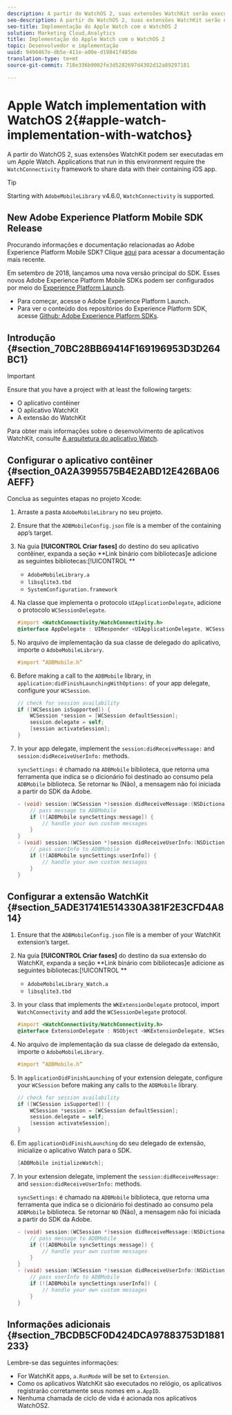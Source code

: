 ```yaml
---
description: A partir do WatchOS 2, suas extensões WatchKit serão executadas em um dispositivo Apple Watch. Os aplicativos executados neste ambiente exigem a estrutura WatchConnectivity para compartilhar dados com o aplicativo iOS contentor.
seo-description: A partir do WatchOS 2, suas extensões WatchKit serão executadas em um dispositivo Apple Watch. Os aplicativos executados neste ambiente exigem a estrutura WatchConnectivity para compartilhar dados com o aplicativo iOS contentor.
seo-title: Implementação do Apple Watch com o WatchOS 2
solution: Marketing Cloud,Analytics
title: Implementação do Apple Watch com o WatchOS 2
topic: Desenvolvedor e implementação
uuid: 9498467e-db5e-411e-a00e-d19841f485de
translation-type: tm+mt
source-git-commit: 718e336b9002fe3d5282697d4302d12a89297181

---
```



# Apple Watch implementation with WatchOS 2{#apple-watch-implementation-with-watchos}

A partir do WatchOS 2, suas extensões WatchKit podem ser executadas em um Apple Watch. Applications that run in this environment require the `WatchConnectivity` framework to share data with their containing iOS app.

>[!TIP]
>
>Starting with `AdobeMobileLibrary` v4.6.0, `WatchConnectivity` is supported.

## New Adobe Experience Platform Mobile SDK Release

Procurando informações e documentação relacionadas ao Adobe Experience Platform Mobile SDK? Clique [aqui](https://aep-sdks.gitbook.io/docs/) para acessar a documentação mais recente.

Em setembro de 2018, lançamos uma nova versão principal do SDK. Esses novos Adobe Experience Platform Mobile SDKs podem ser configurados por meio do [Experience Platform Launch](https://www.adobe.com/experience-platform/launch.html).

* Para começar, acesse o Adobe Experience Platform Launch.
* Para ver o conteúdo dos repositórios do Experience Platform SDK, acesse [Github: Adobe Experience Platform SDKs](https://github.com/Adobe-Marketing-Cloud/acp-sdks).

## Introdução {#section_70BC28BB69414F169196953D3D264BC1}

>[!IMPORTANT]
>
>Ensure that you have a project with at least the following targets:
>
>* O aplicativo contêiner
>* O aplicativo WatchKit
>* A extensão do WatchKit
>



Para obter mais informações sobre o desenvolvimento de aplicativos WatchKit, consulte [A arquitetura do aplicativo Watch](https://developer.apple.com/library/ios/documentation/General/Conceptual/WatchKitProgrammingGuide/DesigningaWatchKitApp.html#//apple_ref/doc/uid/TP40014969-CH3-SW1).

## Configurar o aplicativo contêiner {#section_0A2A3995575B4E2ABD12E426BA06AEFF}

Conclua as seguintes etapas no projeto Xcode:

1. Arraste a pasta `AdobeMobileLibrary` no seu projeto.
1. Ensure that the `ADBMobileConfig.json` file is a member of the containing app’s target.
1. Na guia **[!UICONTROL Criar fases]** do destino do seu aplicativo contêiner, expanda a seção **Link binário com bibliotecas]e adicione as seguintes bibliotecas:[!UICONTROL **

   * `AdobeMobileLibrary.a`
   * `libsqlite3.tbd`
   * `SystemConfiguration.framework`

1. Na classe que implementa o protocolo `UIApplicationDelegate`, adicione o protocolo `WCSessionDelegate`.

   ```objective-c
   #import <WatchConnectivity/WatchConnectivity.h> 
   @interface AppDelegate : UIResponder <UIApplicationDelegate, WCSessionDelegate>
   ```

1. No arquivo de implementação da sua classe de delegado do aplicativo, importe o `AdobeMobileLibrary`.

   ```objective-c
   #import “ADBMobile.h”
   ```

1. Before making a call to the `ADBMobile` library, in `application:didFinishLaunchingWithOptions:` of your app delegate, configure your `WCSession`.

   ```objective-c
   // check for session availability 
   if ([WCSession isSupported]) { 
       WCSession *session = [WCSession defaultSession]; 
       session.delegate = self; 
       [session activateSession]; 
   }
   ```

1. In your app delegate, implement the `session:didReceiveMessage:` and `session:didReceiveUserInfo:` methods.

   `syncSettings:` é chamado na `ADBMobile` biblioteca, que retorna uma ferramenta que indica se o dicionário foi destinado ao consumo pela `ADBMobile` biblioteca. Se retornar `No` (Não), a mensagem não foi iniciada a partir do SDK da Adobe.

   ```objective-c
   - (void) session:(WCSession *)session didReceiveMessage:(NSDictionary<NSString *,id> *)message { 
       // pass message to ADBMobile 
       if (![ADBMobile syncSettings:message]) { 
           // handle your own custom messages 
       } 
   } 
   - (void) session:(WCSession *)session didReceiveUserInfo:(NSDictionary<NSString *,id> *)userInfo { 
       // pass userInfo to ADBMobile 
       if (![ADBMobile syncSettings:userInfo]) { 
           // handle your own custom messages 
       } 
   } 
   ```

## Configurar a extensão WatchKit {#section_5ADE31741E514330A381F2E3CFD4A814}

1. Ensure that the `ADBMobileConfig.json` file is a member of your WatchKit extension’s target.
1. Na guia **[!UICONTROL Criar fases]** do destino da sua extensão do WatchKit, expanda a seção **Link binário com bibliotecas]e adicione as seguintes bibliotecas:[!UICONTROL **

   * `AdobeMobileLibrary_Watch.a`
   * `libsqlite3.tbd`

1. In your class that implements the `WKExtensionDelegate` protocol, import `WatchConnectivity` and add the `WCSessionDelegate` protocol.

   ```objective-c
   #import <WatchConnectivity/WatchConnectivity.h> 
   @interface ExtensionDelegate : NSObject <WKExtensionDelegate, WCSessionDelegate>
   ```

1. No arquivo de implementação da sua classe de delegado da extensão, importe o `AdobeMobileLibrary`.

   ```objective-c
   #import “ADBMobile.h”
   ```

1. In `applicationDidFinishLaunching` of your extension delegate, configure your `WCSession` before making any calls to the `ADBMobile` library.

   ```objective-c
   // check for session availability 
   if ([WCSession isSupported]) { 
       WCSession *session = [WCSession defaultSession]; 
       session.delegate = self; 
       [session activateSession]; 
   }
   ```

1. Em `applicationDidFinishLaunching` do seu delegado de extensão, inicialize o aplicativo Watch para o SDK.

   ```objective-c
   [ADBMobile initializeWatch];
   ```

1. In your extension delegate, implement the `session:didReceiveMessage:` and `session:didReceiveUserInfo:` methods.

   `syncSettings:` é chamado na `ADBMobile` biblioteca, que retorna uma ferramenta que indica se o dicionário foi destinado ao consumo pela `ADBMobile` biblioteca. Se retornar `NO` (Não), a mensagem não foi iniciada a partir do SDK da Adobe.

   ```objective-c
   - (void) session:(WCSession *)session didReceiveMessage:(NSDictionary<NSString *,id> *)message { 
       // pass message to ADBMobile 
       if (![ADBMobile syncSettings:message]) { 
           // handle your own custom messages 
       } 
   } 
   - (void) session:(WCSession *)session didReceiveUserInfo:(NSDictionary<NSString *,id> *)userInfo { 
       // pass userInfo to ADBMobile 
       if (![ADBMobile syncSettings:userInfo]) { 
           // handle your own custom messages 
       } 
   } 
   ```

## Informações adicionais {#section_7BCDB5CF0D424DCA97883753D1881233}

Lembre-se das seguintes informações:

* For WatchKit apps, `a.RunMode` will be set to `Extension`.
* Como os aplicativos WatchKit são executados no relógio, os aplicativos registrarão corretamente seus nomes em `a.AppID`.
* Nenhuma chamada de ciclo de vida é acionada nos aplicativos WatchOS2.

